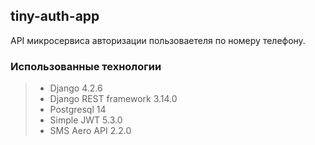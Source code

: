 ## tiny-auth-app
API микросервиса авторизации пользоваетеля по номеру телефону.  
### Использованные технологии
> - Django 4.2.6  
> - Django REST framework 3.14.0
> - Postgresql 14 
> - Simple JWT 5.3.0 
> - SMS Aero API 2.2.0  
